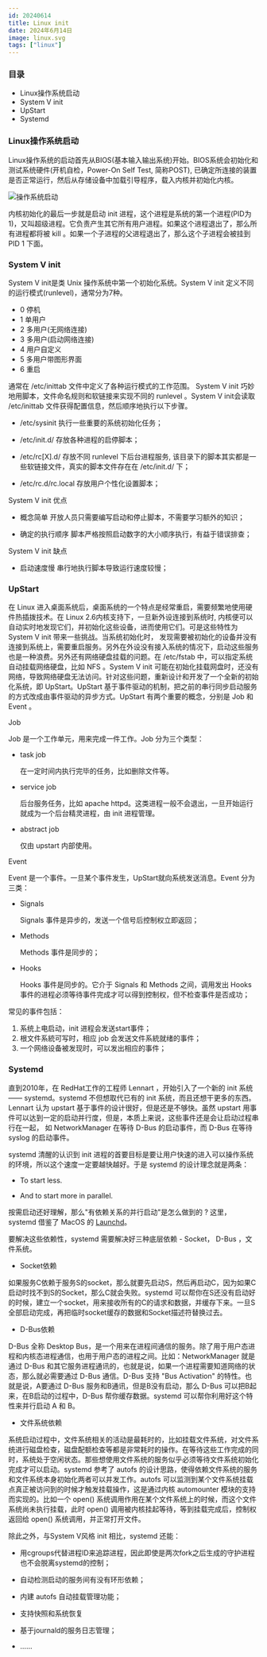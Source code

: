 ```yaml
---
id: 20240614
title: Linux init
date: 2024年6月14日
image: linux.svg
tags: ["linux"]
---
```



### 目录

 - Linux操作系统启动
 - System V init
 - UpStart
 - Systemd


### Linux操作系统启动

Linux操作系统的启动首先从BIOS(基本输入输出系统)开始。BIOS系统会初始化和测试系统硬件(开机自检，Power-On Self Test, 简称POST), 已确定所连接的装置是否正常运行，然后从存储设备中加载引导程序，载入内核并初始化内核。

![操作系统启动](https://loongzxl.com/blogs/20240614操作系统启动.png)

内核初始化的最后一步就是启动 init 进程，这个进程是系统的第一个进程(PID为1)，又叫超级进程。它负责产生其它所有用户进程。如果这个进程退出了，那么所有进程都将被 kill 。如果一个子进程的父进程退出了，那么这个子进程会被挂到 PID 1 下面。


### System V init

System V init是类 Unix 操作系统中第一个初始化系统。System V init 定义不同的运行模式(runlevel)，通常分为7种。

 - 0 停机
 - 1 单用户
 - 2 多用户(无网络连接)
 - 3 多用户(启动网络连接)
 - 4 用户自定义
 - 5 多用户带图形界面
 - 6 重启


通常在 /etc/inittab 文件中定义了各种运行模式的工作范围。 System V init 巧妙地用脚本，文件命名规则和软链接来实现不同的 runlevel 。System V init会读取 /etc/inittab 文件获得配置信息，然后顺序地执行以下步骤。

- /etc/sysinit 
  执行一些重要的系统初始化任务；

- /etc/init.d/ 
  存放各种进程的启停脚本；

- /etc/rc[X].d/ 
  存放不同 runlevel 下后台进程服务, 该目录下的脚本其实都是一些软链接文件，真实的脚本文件存在在 /etc/init.d/ 下；

- /etc/rc.d/rc.local 
  存放用户个性化设置脚本；


System V init 优点

- 概念简单
  开放人员只需要编写启动和停止脚本，不需要学习额外的知识；

- 确定的执行顺序
  脚本严格按照启动数字的大小顺序执行，有益于错误排查；

System V init 缺点

- 启动速度慢
  串行地执行脚本导致运行速度较慢；

### UpStart

在 Linux 进入桌面系统后，桌面系统的一个特点是经常重启，需要频繁地使用硬件热插拨技术。在 Linux 2.6内核支持下，一旦新外设连接到系统时, 内核便可以自动实时地发现它们，并初始化这些设备，进而使用它们。可是这些特性为 System V init 带来一些挑战。当系统初始化时， 发现需要被初始化的设备并没有连接到系统上，需要重启服务。另外在外设没有接入系统的情况下，启动这些服务也是一种浪费。另外还有网络硬盘挂载的问题。在 /etc/fstab 中，可以指定系统自动挂载网络硬盘，比如 NFS 。System V init 可能在初始化挂载网盘时，还没有网络，导致网络硬盘无法访问。针对这些问题，重新设计和开发了一个全新的初始化系统，即 UpStart。UpStart 基于事件驱动的机制，把之前的串行同步启动服务的方式改成由事件驱动的异步方式。UpStart 有两个重要的概念，分别是 Job 和 Event 。

Job

Job 是一个工作单元，用来完成一件工作。Job 分为三个类型：

- task job

  在一定时间内执行完毕的任务，比如删除文件等。

- service job

  后台服务任务，比如 apache httpd。这类进程一般不会退出，一旦开始运行就成为一个后台精灵进程，由 init 进程管理。

- abstract job

  仅由 upstart 内部使用。

Event

Event 是一个事件。一旦某个事件发生，UpStart就向系统发送消息。Event 分为三类：

- Signals

  Signals 事件是异步的，发送一个信号后控制权立即返回；

- Methods

  Methods 事件是同步的；

- Hooks

  Hooks 事件是同步的。它介于 Signals 和 Methods 之间，调用发出 Hooks 事件的进程必须等待事件完成才可以得到控制权，但不检查事件是否成功；

常见的事件包括：

1) 系统上电启动，init 进程会发送start事件；
2) 根文件系統可写时，相应 job 会发送文件系統就绪的事件；
3) 一个网络设备被发现时，可以发出相应的事件；

### Systemd

直到2010年，在 RedHat工作的工程师 Lennart ，开始引入了一个新的 init 系统 —— systemd。systemd 不但想取代已有的 init 系统，而且还想干更多的东西。Lennart 认为 upstart 基于事件的设计很好，但是还是不够快。虽然 upstart 用事件可以达到一定的启动并行度，但是，本质上来说，这些事件还是会让启动过程串行在一起， 如 NetworkManager 在等待 D-Bus 的启动事件，而 D-Bus 在等待 syslog 的启动事件。

systemd 清醒的认识到 init 进程的首要目标是要让用户快速的进入可以操作系统的环境，所以这个速度一定要越快越好。于是 systemd 的设计理念就是两条：

- To start less.

- And to start more in parallel.

按需启动还好理解，那么"有依赖关系的并行启动"是怎么做到的 ? 这里，systemd 借鉴了 MacOS 的 [Launchd](https://developer.apple.com/library/archive/documentation/MacOSX/Conceptual/BPSystemStartup/Chapters/Introduction.html)。

要解决这些依赖性，systemd 需要解决好三种底层依赖 - Socket， D-Bus ，文件系统。


- Socket依赖

如果服务C依赖于服务S的socket，那么就要先启动S，然后再启动C，因为如果C启动时找不到S的Socket，那么C就会失败。systemd 可以帮你在S还没有启动好的时候，建立一个socket，用来接收所有的C的请求和数据，并缓存下来。一旦S全部启动完成，再把临时socket缓存的数据和Socket描述符替换过去。


- D-Bus依赖

D-Bus 全称 Desktop Bus，是一个用来在进程间通信的服务。除了用于用户态进程和内核态进程通信，也用于用户态的进程之间。比如：NetworkManager 就是通过 D-Bus 和其它服务进程通讯的，也就是说，如果一个进程需要知道网络的状态，那么就必需要通过 D-Bus 通信。D-Bus 支持 "Bus Activation" 的特性。也就是说，A要通过 D-Bus 服务和B通讯，但是B没有启动，那么 D-Bus 可以把B起来，在B启动的过程中，D-Bus 帮你缓存数据。systemd 可以帮你利用好这个特性来并行启动 A 和 B。


- 文件系统依赖

系统启动过程中，文件系统相关的活动是最耗时的，比如挂载文件系统，对文件系统进行磁盘检查，磁盘配额检查等都是非常耗时的操作。在等待这些工作完成的同时，系统处于空闲状态。那些想使用文件系统的服务似乎必须等待文件系统初始化完成才可以启动。systemd 参考了 autofs 的设计思路，使得依赖文件系统的服务和文件系统本身初始化两者可以并发工作。autofs 可以监测到某个文件系统挂载点真正被访问到的时候才触发挂载操作，这是通过内核 automounter 模块的支持而实现的。比如一个 open() 系统调用作用在某个文件系统上的时候，而这个文件系统尚未执行挂载，此时 open() 调用被内核挂起等待，等到挂载完成后，控制权返回给 open() 系统调用，并正常打开文件。


除此之外，与System V风格 init 相比，systemd 还能：

- 用cgroups代替进程ID来追踪进程，因此即使是两次fork之后生成的守护进程也不会脱离systemd的控制；

- 自动检测启动的服务间有没有环形依赖；

- 内建 autofs 自动挂载管理功能；

- 支持快照和系统恢复

- 基于journald的服务日志管理；

- ……

